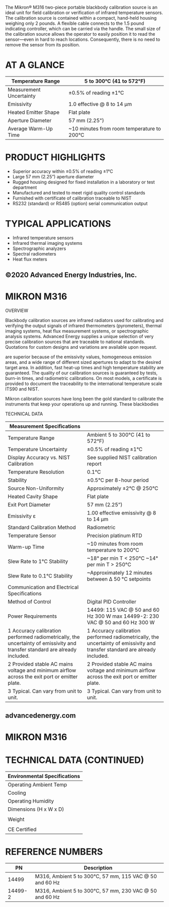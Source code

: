 The Mikron® M316 two-piece portable blackbody calibration source is an ideal unit for field calibration or verification of infrared temperature sensors. The calibration source is contained within a compact, hand-held housing weighing only 2 pounds. A flexible cable connects to the 1.5 pound indicating controller, which can be carried via the handle. The small size of the calibration source allows the operator to easily position it to read the sensor—even in hard to reach locations. Consequently, there is no need to remove the sensor from its position.

# AT A GLANCE

|Temperature Range|5 to 300°C (41 to 572°F)|
|---|---|
|Measurement Uncertainty|±0.5% of reading ±1°C|
|Emissivity|1.0 effective @ 8 to 14 μm|
|Heated Emitter Shape|Flat plate|
|Aperture Diameter|57 mm (2.25")|
|Average Warm-Up Time|~10 minutes from room temperature to 200°C|

# PRODUCT HIGHLIGHTS

- Superior accuracy within ±0.5% of reading ±1°C
- Large 57 mm (2.25”) aperture diameter
- Rugged housing designed for fixed installation in a laboratory or test department
- Manufactured and tested to meet rigid quality control standards
- Furnished with certificate of calibration traceable to NIST
- RS232 (standard) or RS485 (option) serial communication output

# TYPICAL APPLICATIONS

- Infrared temperature sensors
- Infrared thermal imaging systems
- Spectrographic analyzers
- Spectral radiometers
- Heat flux meters

©2020 Advanced Energy Industries, Inc.
---
# MIKRON M316

OVERVIEW

Blackbody calibration sources are infrared radiators used for calibrating and verifying the output signals of infrared thermometers (pyrometers), thermal imaging systems, heat flux measurement systems, or spectrographic analysis systems. Advanced Energy supplies a unique selection of very precise calibration sources that are traceable to national standards. Quotations for custom designs and variations are available upon request.

are superior because of the emissivity values, homogeneous emission areas, and a wide range of different sized apertures to adapt to the desired target area. In addition, fast heat-up times and high temperature stability are guaranteed. The quality of our calibration sources is guaranteed by tests, burn-in times, and radiometric calibrations. On most models, a certificate is provided to document the traceability to the international temperature scale ITS90 and NIST.

Mikron calibration sources have long been the gold standard to calibrate the instruments that keep your operations up and running. These blackbodies

TECHNICAL DATA

|Measurement Specifications| |
|---|---|
|Temperature Range|Ambient 5 to 300°C (41 to 572°F)|
|Temperature Uncertainty|±0.5% of reading ±1°C|
|Display Accuracy vs. NIST Calibration|See supplied NIST calibration report|
|Temperature Resolution|0.1°C|
|Stability|±0.5°C per 8-hour period|
|Source Non-Uniformity|Approximately ±2°C @ 250°C|
|Heated Cavity Shape|Flat plate|
|Exit Port Diameter|57 mm (2.25”)|
|Emissivity ε|1.00 effective emissivity @ 8 to 14 μm|
|Standard Calibration Method|Radiometric|
|Temperature Sensor|Precision platinum RTD|
|Warm-up Time|~10 minutes from room temperature to 200°C|
|Slew Rate to 1°C Stability|~18° per min T < 250°C ~14° per min T > 250°C|
|Slew Rate to 0.1°C Stability|~Approximately 12 minutes between Δ 50 °C setpoints|
|Communication and Electrical Specifications| |
|Method of Control|Digital PID Controller|
|Power Requirements|14499: 115 VAC @ 50 and 60 Hz 300 W max 14499-2: 230 VAC @ 50 and 60 Hz 300 W|
|1 Accuracy calibration performed radiometrically, the uncertainty of emissivity and transfer standard are already included.|1 Accuracy calibration performed radiometrically, the uncertainty of emissivity and transfer standard are already included.|
|2 Provided stable AC mains voltage and minimum airflow across the exit port or emitter plate.|2 Provided stable AC mains voltage and minimum airflow across the exit port or emitter plate.|
|3 Typical. Can vary from unit to unit.|3 Typical. Can vary from unit to unit.|

advancedenergy.com
---
# MIKRON M316

# TECHNICAL DATA (CONTINUED)

|Environmental Specifications|
|---|
|Operating Ambient Temp|0 to 50°C (32 to 122°F)|
|Cooling|Self-convection|
|Operating Humidity|&lt;90% non-condensing|
|Dimensions (H x W x D)|Blackbody Source: 203 mm x 89 mm x 98 mm (8” x 3.5” x 3.86”)|
| |Controller: 102 mm x 178 mm x 127 mm (4” x 7” x 5”)|
|Weight|Blackbody Source: 0.9 kg (2.0 lbs)|
| |Controller: 0.70 kg (1.5 lbs)|
|CE Certified|No|

# REFERENCE NUMBERS

|PN|Description|
|---|---|
|14499|M316, Ambient 5 to 300°C, 57 mm, 115 VAC @ 50 and 60 Hz|
|14499-2|M316, Ambient 5 to 300°C, 57 mm, 230 VAC @ 50 and 60 Hz|